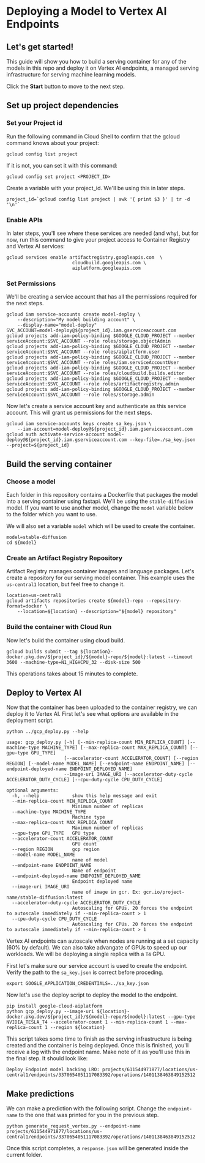# Deploying a Model to Vertex AI Endpoints

## Let's get started!

This guide will show you how to build a serving container for any of the models in this repo and deploy it on Vertex AI endpoints, a managed serving infrastructure for serving machine learning models.

Click the **Start** button to move to the next step.

## Set up project dependencies

### Set your Project id

Run the following command in Cloud Shell to confirm that the gcloud command knows about your project:

```shell
gcloud config list project
```

If it is not, you can set it with this command:

```shell
gcloud config set project <PROJECT_ID>
```

Create a variable with your project_id. We'll be using this in later steps.

```shell
project_id=`gcloud config list project | awk '{ print $3 }' | tr -d '\n'`
```

### Enable APIs

In later steps, you'll see where these services are needed (and why), but for now, run this command to give your project access to Container Registry and Vertex AI services:

```shell
gcloud services enable artifactregistry.googleapis.com  \
                        cloudbuild.googleapis.com \
                        aiplatform.googleapis.com 
```

### Set Permissions

We'll be creating a service account that has all the permissions required for the next steps.

```shell
gcloud iam service-accounts create model-deploy \
    --description="My model building account" \
    --display-name="model-deploy"
SVC_ACCOUNT=model-deploy@${project_id}.iam.gserviceaccount.com
gcloud projects add-iam-policy-binding $GOOGLE_CLOUD_PROJECT --member serviceAccount:$SVC_ACCOUNT --role roles/storage.objectAdmin
gcloud projects add-iam-policy-binding $GOOGLE_CLOUD_PROJECT --member serviceAccount:$SVC_ACCOUNT --role roles/aiplatform.user
gcloud projects add-iam-policy-binding $GOOGLE_CLOUD_PROJECT --member serviceAccount:$SVC_ACCOUNT --role roles/iam.serviceAccountUser
gcloud projects add-iam-policy-binding $GOOGLE_CLOUD_PROJECT --member serviceAccount:$SVC_ACCOUNT --role roles/cloudbuild.builds.editor
gcloud projects add-iam-policy-binding $GOOGLE_CLOUD_PROJECT --member serviceAccount:$SVC_ACCOUNT --role roles/artifactregistry.admin
gcloud projects add-iam-policy-binding $GOOGLE_CLOUD_PROJECT --member serviceAccount:$SVC_ACCOUNT --role roles/storage.admin
```

Now let's create a service account key and authenticate as this service account. This will grant us permissions for the next steps.

```shell
gcloud iam service-accounts keys create sa_key.json \
    --iam-account=model-deploy@${project_id}.iam.gserviceaccount.com
gcloud auth activate-service-account model-deploy@${project_id}.iam.gserviceaccount.com --key-file=./sa_key.json --project=${project_id}
```

## Build the serving container

### Choose a model

Each folder in this repository contains a Dockerfile that packages the model into a serving container using fastapi. We'll be using the `stable-diffusion` model. If you want to use another model, change the `model` variable below to the folder which you want to use.

We will also set a variable `model` which will be used to create the container.

```shell
model=stable-diffusion
cd ${model}
```

### Create an Artifact Registry Repository

Artifact Registry manages container images and language packages. Let's create a repository for our serving model container. This example uses the `us-central1` location, but feel free to change it.

```shell
location=us-central1
gcloud artifacts repositories create ${model}-repo --repository-format=docker \
    --location=${location} --description="${model} repository"
```

### Build the container with Cloud Run

Now let's build the container using cloud build.

```shell
gcloud builds submit --tag ${location}-docker.pkg.dev/${project_id}/${model}-repo/${model}:latest --timeout 3600 --machine-type=N1_HIGHCPU_32 --disk-size 500
```

This operations takes about 15 minutes to complete.

## Deploy to Vertex AI

Now that the container has been uploaded to the container registry, we can deploy it to Vertex AI. First let's see what options are available in the deployment script.

```shell
python ../gcp_deploy.py --help
```

```shell
usage: gcp_deploy.py [-h] [--min-replica-count MIN_REPLICA_COUNT] [--machine-type MACHINE_TYPE] [--max-replica-count MAX_REPLICA_COUNT] [--gpu-type GPU_TYPE]
                     [--accelerator-count ACCELERATOR_COUNT] [--region REGION] [--model-name MODEL_NAME] [--endpoint-name ENDPOINT_NAME] [--endpoint-deployed-name ENDPOINT_DEPLOYED_NAME]
                     --image-uri IMAGE_URI [--accelerator-duty-cycle ACCELERATOR_DUTY_CYCLE] [--cpu-duty-cycle CPU_DUTY_CYCLE]

optional arguments:
  -h, --help            show this help message and exit
  --min-replica-count MIN_REPLICA_COUNT
                        Minimum number of replicas
  --machine-type MACHINE_TYPE
                        Machine type
  --max-replica-count MAX_REPLICA_COUNT
                        Maximum number of replicas
  --gpu-type GPU_TYPE   GPU type
  --accelerator-count ACCELERATOR_COUNT
                        GPU count
  --region REGION       gcp region
  --model-name MODEL_NAME
                        name of model
  --endpoint-name ENDPOINT_NAME
                        Name of endpoint
  --endpoint-deployed-name ENDPOINT_DEPLOYED_NAME
                        Endpoint deployed name
  --image-uri IMAGE_URI
                        name of image in gcr. Ex: gcr.io/project-name/stable-diffusion:latest
  --accelerator-duty-cycle ACCELERATOR_DUTY_CYCLE
                        Autoscaling for GPUs. 20 forces the endpoint to autoscale immediately if --min-replica-count > 1
  --cpu-duty-cycle CPU_DUTY_CYCLE
                        Autoscaling for CPUs. 20 forces the endpoint to autoscale immediately if --min-replica-count > 1
```

Vertex AI endpoints can autoscale when nodes are running at a set capacity (60% by default). We can also take advangate of GPUs to speed up our workloads. We will be deploying a single replica with a `T4` GPU.

First let's make sure our service account is used to create the endpoint. Verify the path to the `sa_key.json` is correct before proceding.

```shell
export GOOGLE_APPLICATION_CREDENTIALS=../sa_key.json
```

Now let's use the deploy script to deploy the model to the endpoint.

```shell
pip install google-cloud-aiplatform
python gcp_deploy.py --image-uri ${location}-docker.pkg.dev/${project_id}/${model}-repo/${model}:latest --gpu-type NVIDIA_TESLA_T4 --accelerator-count 1 --min-replica-count 1 --max-replica-count 1 --region ${location}
```

This script takes some time to finish as the serving infrastructure is being created and the container is being deployed. Once this is finished, you'll receive a log with the endpoint name. Make note of it as you'll use this in the final step. It should look like:

```text
Deploy Endpoint model backing LRO: projects/611544971877/locations/us-central1/endpoints/3370654051117083392/operations/1401138463849152512
```

## Make predictions

We can make a prediction with the following script. Change the `endpoint-name` to the one that was printed for you in the previous step.

```shell
python generate_request_vertex.py --endpoint-name projects/611544971877/locations/us-central1/endpoints/3370654051117083392/operations/1401138463849152512
```

Once this script completes, a `response.json` will be generated inside the current folder. 